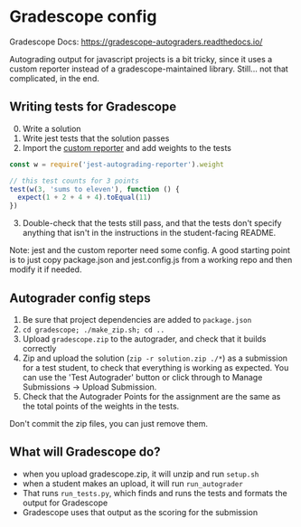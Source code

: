 # Gradescope config

Gradescope Docs: https://gradescope-autograders.readthedocs.io/

Autograding output for javascript projects is a bit tricky, since it uses a custom reporter instead of a gradescope-maintained library. Still... not that complicated, in the end.

## Writing tests for Gradescope

0. Write a solution
1. Write jest tests that the solution passes
2. Import the [custom reporter](https://github.com/kiboschool/jest-autograding-reporter) and add weights to the tests

```js
const w = require('jest-autograding-reporter').weight

// this test counts for 3 points
test(w(3, 'sums to eleven'), function () {
  expect(1 + 2 + 4 + 4).toEqual(11)
})
```

3. Double-check that the tests still pass, and that the tests don't specify anything that isn't in the instructions in the student-facing README.

Note: jest and the custom reporter need some config. A good starting point is to just copy package.json and jest.config.js from a working repo and then modify it if needed.

## Autograder config steps

1. Be sure that project dependencies are added to `package.json`
2. `cd gradescope; ./make_zip.sh; cd ..`
3. Upload `gradescope.zip` to the autograder, and check that it builds correctly
4. Zip and upload the solution (`zip -r solution.zip ./*`) as a submission for a test student, to check that everything is working as expected. You can use the 'Test Autograder' button or click through to Manage Submissions -> Upload Submission.
5. Check that the Autograder Points for the assignment are the same as the total points of the weights in the tests.

Don't commit the zip files, you can just remove them.

## What will Gradescope do?

- when you upload gradescope.zip, it will unzip and run `setup.sh`
- when a student makes an upload, it will run `run_autograder`
- That runs `run_tests.py`, which finds and runs the tests and formats the output for Gradescope
- Gradescope uses that output as the scoring for the submission
